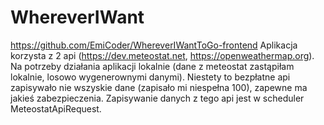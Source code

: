 # WhereverIWant


https://github.com/EmiCoder/WhereverIWantToGo-frontend
Aplikacja korzysta z 2 api (https://dev.meteostat.net, https://openweathermap.org). 
Na potrzeby działania aplikacji lokalnie (dane z meteostat zastąpiłam lokalnie, losowo wygenerownymi danymi). 
Niestety to bezpłatne api zapisywało nie wszyskie dane (zapisało mi niespełna 100), zapewne ma jakieś zabezpieczenia. 
Zapisywanie danych z tego api jest w scheduler MeteostatApiRequest.
